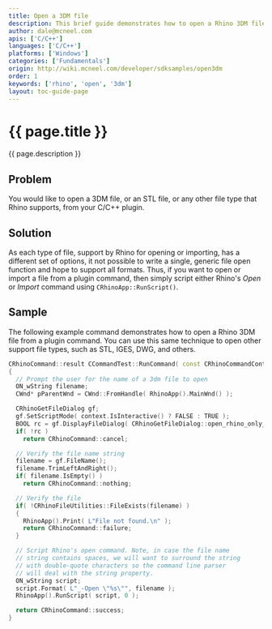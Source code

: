 ```yaml
---
title: Open a 3DM file
description: This brief guide demonstrates how to open a Rhino 3DM file from a plugin command using C/C++.
author: dale@mcneel.com
apis: ['C/C++']
languages: ['C/C++']
platforms: ['Windows']
categories: ['Fundamentals']
origin: http://wiki.mcneel.com/developer/sdksamples/open3dm
order: 1
keywords: ['rhino', 'open', '3dm']
layout: toc-guide-page
---
```


# {{ page.title }}

{{ page.description }}

## Problem

You would like to open a 3DM file, or an STL file, or any other file type that Rhino supports, from your C/C++ plugin.

## Solution

As each type of file, support by Rhino for opening or importing, has a different set of options, it not possible to write a single, generic file open function and hope to support all formats.  Thus, if you want to open or import a file from a plugin command, then simply script either Rhino's *Open* or *Import* command using `CRhinoApp::RunScript()`.

## Sample

The following example command demonstrates how to open a Rhino 3DM file from a plugin command.  You can use this same technique to open other support file types, such as STL, IGES, DWG, and others.

```cpp
CRhinoCommand::result CCommandTest::RunCommand( const CRhinoCommandContext& context )
{
  // Prompt the user for the name of a 3dm file to open
  ON_wString filename;
  CWnd* pParentWnd = CWnd::FromHandle( RhinoApp().MainWnd() );

  CRhinoGetFileDialog gf;
  gf.SetScriptMode( context.IsInteractive() ? FALSE : TRUE );
  BOOL rc = gf.DisplayFileDialog( CRhinoGetFileDialog::open_rhino_only_dialog, filename, pParentWnd );
  if( !rc )
    return CRhinoCommand::cancel;

  // Verify the file name string
  filename = gf.FileName();
  filename.TrimLeftAndRight();
  if( filename.IsEmpty() )
    return CRhinoCommand::nothing;

  // Verify the file
  if( !CRhinoFileUtilities::FileExists(filename) )
  {
    RhinoApp().Print( L"File not found.\n" );
    return CRhinoCommand::failure;
  }

  // Script Rhino's open command. Note, in case the file name
  // string contains spaces, we will want to surround the string
  // with double-quote characters so the command line parser
  // will deal with the string property.
  ON_wString script;
  script.Format( L"_-Open \"%s\"", filename );
  RhinoApp().RunScript( script, 0 );

  return CRhinoCommand::success;
}
```
